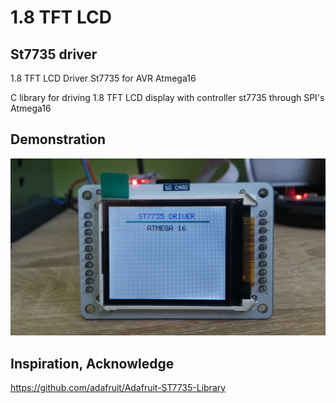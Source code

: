 # 1.8 TFT LCD
<h2> St7735 driver</h2>

<p>1.8 TFT LCD Driver St7735 for AVR Atmega16</p>
<p>C library for driving 1.8 TFT LCD display with controller st7735 through SPI's Atmega16</p>

<h2>Demonstration</h2>
<p><img src="st7735.jpg" /></p>

<h2>Inspiration, Acknowledge</h2>

https://github.com/adafruit/Adafruit-ST7735-Library

